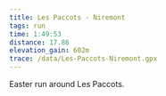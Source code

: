```yaml
---
title: Les Paccots - Niremont
tags: run
time: 1:49:53
distance: 17.86
elevation_gain: 602m
trace: /data/Les-Paccots-Niremont.gpx
---
```


Easter run around Les Paccots.
